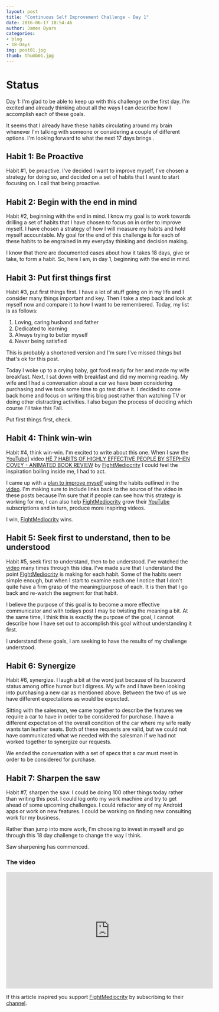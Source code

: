 ```yaml
---
layout: post
title: "Continuous Self Improvement Challenge - Day 1"
date: 2016-06-17 18:54:46
author: James Byars
categories:
- blog
- 18-Days
img: post01.jpg
thumb: thumb01.jpg
---
```


# Status

Day 1: I'm glad to be able to keep up with this challenge on the first day.  I'm excited and already thinking about all the ways I can describe how I accomplish each of these goals.

It seems that I already have these habits circulating around my brain whenever I'm talking with someone or considering a couple of different options.  I'm looking forward to what the next 17 days brings<!--more--> .

## Habit 1: Be Proactive

Habit #1, be proactive.  I've decided I want to improve myself, I've chosen a strategy for doing so, and decided on a set of habits that I want to start focusing on.  I call that being proactive.

## Habit 2: Begin with the end in mind

Habit #2, beginning with the end in mind.  I know my goal is to work towards drilling a set of habits that I have chosen to focus on in order to improve myself.  I have chosen a strategy of how I will measure my habits and hold myself accountable.  My goal for the end of this challenge is for each of these habits to be engrained in my everyday thinking and decision making.

I know that there are documented cases about how it takes 18 days, give or take, to form a habit.  So, here I am, in day 1, beginning with the end in mind.

## Habit 3: Put first things first

Habit #3, put first things first.  I have a lot of stuff going on in my life and I consider many things important and key.  Then I take a step back and look at myself now and compare it to how I want to be remembered.  Today, my list is as follows:

1. Loving, caring husband and father
2. Dedicated to learning
3. Always trying to better myself
4. Never being satisfied

This is probably a shortened version and I'm sure I've missed things but that's ok for this post.

Today I woke up to a crying baby, got food ready for her and made my wife breakfast.  Next, I sat down with breakfast and did my morning reading.  My wife and I had a conversation about a car we have been considering purchasing and we took some time to go test drive it.  I decided to come back home and focus on writing this blog post rather than watching TV or doing other distracting activities.  I also began the process of deciding which course I'll take this Fall.

Put first things first, check.

## Habit 4: Think win-win

Habit #4, think win-win.  I'm excited to write about this one.  When I saw the [YouTube][youtube_url]] video [HE 7 HABITS OF HIGHLY EFFECTIVE PEOPLE BY STEPHEN COVEY - ANIMATED BOOK REVIEW][youtube_video] by [FightMediocrity][author_page] I could feel the inspiration boiling inside me, I had to act.

I came up with a [plan to improve myself][challenge_blog_post] using the habits outlined in the [video][youtube_video].  I'm making sure to include links back to the source of the video in these posts because I'm sure that if people can see how this strategy is working for me, I can also help [FightMediocrity][author_page] grow their [YouTube][youtube_url] subscriptions and in turn, produce more inspiring videos.

I win, [FightMediocrity][author_page] wins.

## Habit 5: Seek first to understand, then to be understood

Habit #5, seek first to understand, then to be understood.  I've watched the [video][youtube_video] many times through this idea.  I've made sure that I understand the point [FightMediocrity][author_page] is making for each habit.  Some of the habits seem simple enough, but when I start to examine each one I notice that I don't quite have a firm grasp of the meaning/purpose of each.  It is then that I go back and re-watch the segment for that habit.

I believe the purpose of this goal is to become a more effective communicator and with todays post I may be twisting the meaning a bit.  At the same time, I think this is exactly the purpose of the goal, I cannot describe how I have set out to accomplish this goal without understanding it first.

I understand these goals, I am seeking to have the results of my challenge understood.

## Habit 6: Synergize

Habit #6, synergize.  I laugh a bit at the word just because of its buzzword status among office humor but I digress.  My wife and I have been looking into purchasing a new car as mentioned above.  Between the two of us we have different expectations as would be expected.  

Sitting with the salesman, we came together to describe the features we require a car to have in order to be considered for purchase.  I have a different expectation of the overall condition of the car where my wife really wants tan leather seats.  Both of these requests are valid, but we could not have communicated what we needed with the salesman if we had not worked together to synergize our requests.

We ended the conversation with a set of specs that a car must meet in order to be considered for purchase.

## Habit 7: Sharpen the saw

Habit #7, sharpen the saw.  I could be doing 100 other things today rather than writing this post.  I could log onto my work machine and try to get ahead of some upcoming challenges.  I could refactor any of my Android apps or work on new features.  I could be working on finding new consulting work for my business.  

Rather than jump into more work, I'm choosing to invest in myself and go through this 18 day challenge to change the way I think.

Saw sharpening has commenced.

### The video

<iframe width="560" height="315" src="https://www.youtube.com/embed/ktlTxC4QG8g" frameborder="0" allowfullscreen></iframe>

If this article inspired you support [FightMediocrity][author_page] by subscribing to their [channel][author_page].

[youtube_video]: https://goo.gl/ARHXRc
[author_page]: https://goo.gl/ZRAjft
[youtube_url]: https://www.youtube.com/
[challenge_blog_post]: /blog/18-days/continuous-self-improvement-challenge
